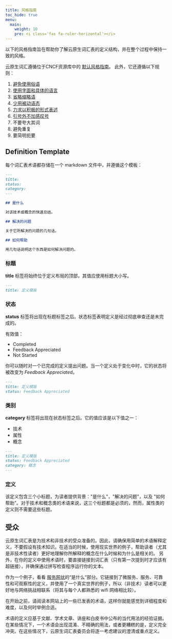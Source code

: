 ```yaml
---
title: 风格指南
toc_hide: true
menu:
  main:
    weight: 10 
    pre: <i class='fas fa-ruler-horizontal'></i>
---
```


以下的风格指南旨在帮助你了解云原生词汇表的定义结构，并在整个过程中保持一致的风格。

云原生词汇遵循位于CNCF资源库中的 [默认风格指南](https://github.com/cncf/foundation/blob/master/style-guide.md)。 此外，它还遵循以下规则：

1. [避免使用俗语](https://en.wikipedia.org/wiki/Colloquialism)
2. [使用字面和具体的语言](https://guidetogrammar.org/grammar/composition/abstract.htm)
3. [省略缩略语](https://en.wikipedia.org/wiki/Contraction_(grammar))
4. [少用被动语态](https://www.ef.com/ca/english-resources/english-grammar/passive-voice/)
5. [力求以积极的形式表述](https://examples.yourdictionary.com/positive-sentence-examples.html)
6. [引号外不加感叹号](https://www.grammarly.com/blog/exclamation-mark/)
7. 不要夸大其词
8. 避免重复
9. 要简明扼要

## Definition Template

每个词汇表术语都存储在一个 markdown 文件中，并遵循这个模板：

```md
---
title: 
status: 
category: 
---

## 是什么

对该技术或概念的快速总结。

## 解决的问题

关于它所解决的问题的几句话。

## 如何帮助

用几句话说明这个东西是如何解决问题的。
```

### 标题

**title** 标签将始终位于定义布局的顶部，其值应使用标题大小写。

```md
---
title: 定义模板
```

### 状态

**status** 标签将出现在标题标签之后。状态标签表明定义是经过彻底审查还是未完成的。

有效值：

- Completed
- Feedback Appreciated
- Not Started

你可以随时对一个已完成的定义提出问题。当一个定义处于变化中时，它的状态将被改变为 *Feedback Appreciated*。

```md
---
title: 定义模版
status: Feedback Appreciated
```

### 类别

**category** 标签将出现在状态标签之后。它的值应该是以下值之一：

- 技术
- 属性
- 概念

```md
---
title: 定义模版
status: Feedback Appreciated
category: 概念
---
```

### 定义

该定义包含三个小标题，为读者提供背景："是什么"，"解决的问题"，以及 "如何帮助"。对于技术和概念类的术语来说，这三个标题都是必须的，然而，属性类的定义则不需要这些标题。

## 受众

云原生词汇表是为技术和非技术的受众准备的。因此，请确保用简单的术语解释定义，不要假设有技术知识。在适当的时候，使用现实世界的例子，帮助读者（尤其是非技术性读者）更好地理解你所解释的概念在什么时候和为什么是相关的。
另外，在你的定义中使用术语时，要直接链接到词汇表（只有第一次提到时才应该有超链接），并确保通过拼写检查程序运行你的文本。

作为一个例子，看看 [服务网状](/zh-cn/service_mesh/)的“是什么”部分。它链接到了微服务、服务、可靠性和可观察性的定义，并使用了一个真实世界的例子，所以（非技术）读者可以更好地与网络挑战相联系（将其与每个人都熟悉的 wifi 网络相比较）。

在开始之前，请阅读本网站上的一些已发表的术语，这样你就能感觉到详细程度和难度，以及何时举例合适。

术语的定义应基于文献、学术文章、讲座和白皮书中公布的当代用法的经验证据。在某些情况下，一个术语会出现混淆、不精确的用法，或者更糟糕的是，定义完全冲突。在这些情况下，云原生词汇表委员会将逐一考虑建议的澄清或重点定义。
